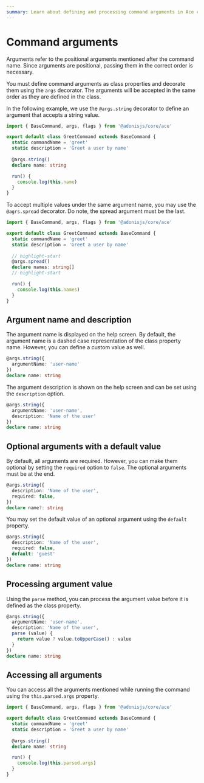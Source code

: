 ```yaml
---
summary: Learn about defining and processing command arguments in Ace commands.
---
```


# Command arguments

Arguments refer to the positional arguments mentioned after the command name. Since arguments are positional, passing them in the correct order is necessary.

You must define command arguments as class properties and decorate them using the `args` decorator. The arguments will be accepted in the same order as they are defined in the class.

In the following example, we use the `@args.string` decorator to define an argument that accepts a string value.

```ts
import { BaseCommand, args, flags } from '@adonisjs/core/ace'

export default class GreetCommand extends BaseCommand {
  static commandName = 'greet'
  static description = 'Greet a user by name'
  
  @args.string()
  declare name: string

  run() {
    console.log(this.name)
  }
}
```

To accept multiple values under the same argument name, you may use the `@agrs.spread` decorator. Do note, the spread argument must be the last.

```ts
import { BaseCommand, args, flags } from '@adonisjs/core/ace'

export default class GreetCommand extends BaseCommand {
  static commandName = 'greet'
  static description = 'Greet a user by name'
  
  // highlight-start
  @args.spread()
  declare names: string[]
  // highlight-start

  run() {
    console.log(this.names)
  }
}
```

## Argument name and description

The argument name is displayed on the help screen. By default, the argument name is a dashed case representation of the class property name. However, you can define a custom value as well.

```ts
@args.string({
  argumentName: 'user-name'
})
declare name: string
``` 

The argument description is shown on the help screen and can be set using the `description` option. 

```ts
@args.string({
  argumentName: 'user-name',
  description: 'Name of the user'
})
declare name: string
```

## Optional arguments with a default value

By default, all arguments are required. However, you can make them optional by setting the `required` option to `false`. The optional arguments must be at the end.

```ts
@args.string({
  description: 'Name of the user',
  required: false,
})
declare name?: string
```

You may set the default value of an optional argument using the `default` property.

```ts
@args.string({
  description: 'Name of the user',
  required: false,
  default: 'guest'
})
declare name: string
```

## Processing argument value

Using the `parse` method, you can process the argument value before it is defined as the class property.

```ts
@args.string({
  argumentName: 'user-name',
  description: 'Name of the user',
  parse (value) {
    return value ? value.toUpperCase() : value
  }
})
declare name: string
```

## Accessing all arguments

You can access all the arguments mentioned while running the command using the `this.parsed.args` property. 

```ts
import { BaseCommand, args, flags } from '@adonisjs/core/ace'

export default class GreetCommand extends BaseCommand {
  static commandName = 'greet'
  static description = 'Greet a user by name'
  
  @args.string()
  declare name: string

  run() {
    console.log(this.parsed.args)
  }
}
```
